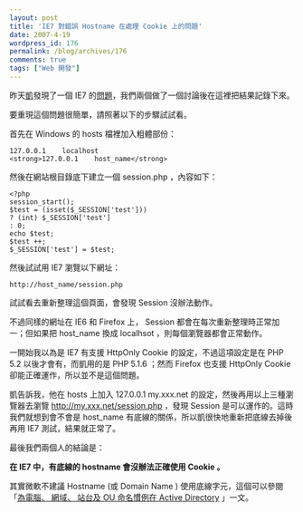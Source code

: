 ```yaml
---
layout: post
title: 'IE7 對錯誤 Hostname 在處理 Cookie 上的問題'
date: 2007-4-19
wordpress_id: 176
permalink: /blog/archives/176
comments: true
tags: ["Web 開發"]
---
```


昨天[凱](http://blog.darkhero.net/)發現了一個 IE7 的[問題](http://blog.darkhero.net/articles/view/222)，我們兩個做了一個討論後在這裡把結果記錄下來。

要重現這個問題很簡單，請照著以下的步驟試試看。

首先在 Windows 的 hosts 檔裡加入粗體部份：

```
127.0.0.1    localhost
<strong>127.0.0.1    host_name</strong>

```

然後在網站根目錄底下建立一個 session.php ，內容如下：

```
<?php
session_start();
$test = (isset($_SESSION['test']))
? (int) $_SESSION['test']
: 0;
echo $test;
$test ++;
$_SESSION['test'] = $test;

```

然後試試用 IE7 瀏覽以下網址：

```
http://host_name/session.php

```

試試看去重新整理這個頁面，會發現 Session 沒辦法動作。 

不過同樣的網址在 IE6 和 Firefox 上， Session 都會在每次重新整理時正常加一；但如果把 host_name 換成 localhsot ，則每個瀏覽器都會正常動作。

一開始我以為是 IE7 有支援 HttpOnly Cookie 的設定，不過這項設定是在 PHP 5.2 以後才會有，而凱用的是 PHP 5.1.6 ；然而 Firefox 也支援 HttpOnly Cookie 卻能正確運作，所以並不是這個問題。

凱告訴我，他在 hosts 上加入 127.0.0.1 my.xxx.net 的設定，然後再用以上三種瀏覽器去瀏覽 http://my.xxx.net/session.php ，發現 Session 是可以運作的。這時我們就想到會不會是 host_name 有底線的關係，所以凱很快地重新把底線去掉後再用 IE7 測試，結果就正常了。

最後我們兩個人的結論是：

<strong>在 IE7 中，有底線的 hostname 會沒辦法正確使用 Cookie 。</strong>

其實微軟不建議 Hostname (或 Domain Name ) 使用底線字元，這個可以參閱「[為電腦、 網域、 站台及 OU 命名慣例在 Active Directory](http://support.microsoft.com/kb/909264) 」一文。 
